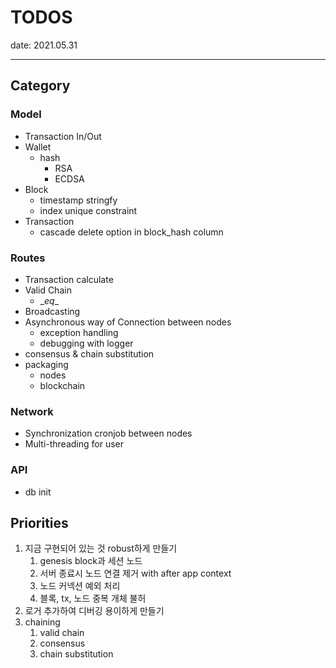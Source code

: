# TODOS

date: 2021.05.31

---

## Category

### Model

- Transaction In/Out
- Wallet
  - hash
    - RSA
    - ECDSA
- Block
  - timestamp stringfy
  - index unique constraint
- Transaction
  - cascade delete option in block_hash column

### Routes

- Transaction calculate
- Valid Chain
  - \__eq__
- Broadcasting
- Asynchronous way of Connection between nodes
  - exception handling
  - debugging with logger
- consensus & chain substitution
- packaging
  - nodes
  - blockchain

### Network

- Synchronization cronjob between nodes
- Multi-threading for user

### API

- db init

## Priorities

1. 지금 구현되어 있는 것 robust하게 만들기
    1. genesis block과 세션 노드
    2. 서버 종료시 노드 연결 제거 with after app context
    2. 노드 커넥션 예외 처리
    3. 블록, tx, 노드 중복 개체 불허
2. 로거 추가하여 디버깅 용이하게 만들기
3. chaining
    1. valid chain
    2. consensus
    3. chain substitution